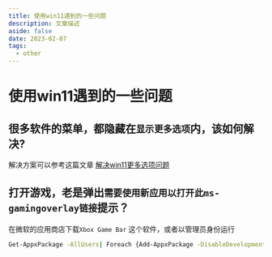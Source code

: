 ```yaml
---
title: 使用win11遇到的一些问题
description: 文章描述
aside: false
date: 2023-02-07
tags:
  - other
---
```


# 使用win11遇到的一些问题

## 很多软件的菜单，都隐藏在`显示更多选项`内，该如何解决?

解决方案可以参考这篇文章 [解决win11更多选项问题](https://www.yesdotnet.com/archive/post/255346446712837.html)



## 打开游戏，老是弹出`需要使用新应用以打开此ms-gamingoverlay链接`提示？

在微软的应用商店下载`Xbox Game Bar` 这个软件，或者以管理员身份运行
```sh
Get-AppxPackage -AllUsers| Foreach {Add-AppxPackage -DisableDevelopmentMode -Register "$($_.InstallLocation)\AppXManifest.xml"}
```
